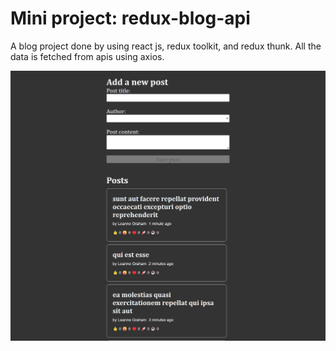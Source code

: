 # Mini project: redux-blog-api

A blog project done by using react js, redux toolkit, and redux thunk. All the data is fetched from apis using axios.

![finalLook](https://github.com/chathuRashmini/redux-learn-projects/blob/main/redux-blog-api/final%20look.png?raw=true)
